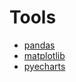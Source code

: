 # Tools

- [pandas](https://pandas.pydata.org/docs/getting_started/index.html#getting-started)
- [matplotlib](https://matplotlib.org/tutorials/index.html)
- [pyecharts](https://github.com/pyecharts/pyecharts-gallery)

